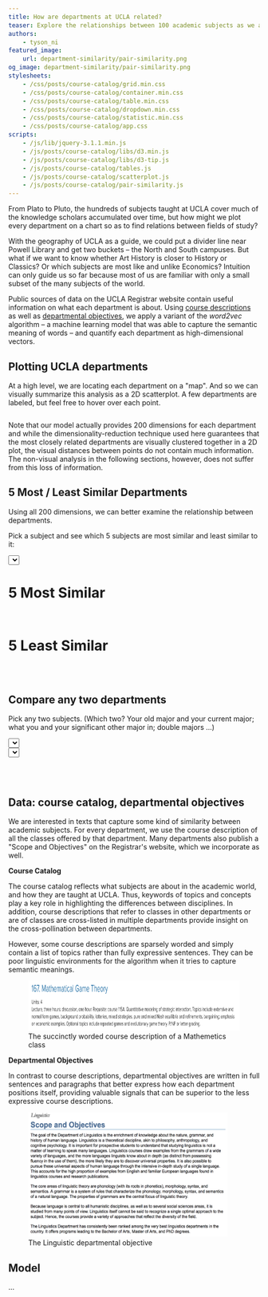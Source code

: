 ```yaml
---
title: How are departments at UCLA related?
teaser: Explore the relationships between 100 academic subjects as we apply natural language algorithms to "read" from course descriptions.  
authors:
    - tyson_ni
featured_image:
    url: department-similarity/pair-similarity.png
og_image: department-similarity/pair-similarity.png
stylesheets:
    - /css/posts/course-catalog/grid.min.css
    - /css/posts/course-catalog/container.min.css
    - /css/posts/course-catalog/table.min.css
    - /css/posts/course-catalog/dropdown.min.css
    - /css/posts/course-catalog/statistic.min.css
    - /css/posts/course-catalog/app.css
scripts:
    - /js/lib/jquery-3.1.1.min.js
    - /js/posts/course-catalog/libs/d3.min.js
    - /js/posts/course-catalog/libs/d3-tip.js
    - /js/posts/course-catalog/tables.js
    - /js/posts/course-catalog/scatterplot.js
    - /js/posts/course-catalog/pair-similarity.js
---
```

 
From Plato to Pluto, the hundreds of subjects taught at UCLA cover much of the knowledge scholars accumulated over time, but how might we plot every department on a chart so as to find relations between fields of study? 

With the geography of UCLA as a guide, we could put a divider line near Powell Library and get two buckets – the North and South campuses. But what if we want to know whether Art History is closer to History or Classics? Or which subjects are most like and unlike Economics? Intuition can only guide us so far because most of us are familiar with only a small subset of the many subjects of the world.

Public sources of data on the UCLA Registrar website contain useful information on what each department is about. Using [course descriptions](http://www.registrar.ucla.edu/Academics/Course-Descriptions) as well as [departmental objectives](http://catalog.registrar.ucla.edu/ucla-cat2016-224.html), we apply a variant of the *word2vec* algorithm – a machine learning model that was able to capture the semantic meaning of words – and quantify each department as high-dimensional vectors. 

## Plotting UCLA departments

At a high level, we are locating each department on a "map". And so we can visually summarize this analysis as a 2D scatterplot. A few departments are labeled, but feel free to hover over each point.

  <div class='ui grid centered' id='scatterplot-wrapper'>
      <div class='twelve wide column' id='scatterplot'>
      </div>
  </div>

Note that our model actually provides 200 dimensions for each department and while the dimensionality-reduction technique used here guarantees that the most closely related departments are visually clustered together in a 2D plot, the visual distances between points do not contain much information. The non-visual analysis in the following sections, however, does not suffer from this loss of information.
<br>

## 5 Most / Least Similar Departments

Using all 200 dimensions, we can better examine the relationship between departments.

Pick a subject and see which 5 subjects are most similar and least similar to it:

<select class="ui search selection dropdown" id="pick-subject">
</select>

<br>

<div class="ui equal width center aligned grid" id='similar-tables-wrapper'>
  <div class='row'>
    <div class='column'>
      <h1>5 Most Similar</h1>
      <table class='ui celled table' id='most-similar-table'>
      </table>
    </div>
    <div class='column'>
      <h1>5 Least Similar</h1>
      <table class='ui celled table' id='least-similar-table'>
      </table>
    </div>
  </div>
</div>

<br>

## Compare any two departments

Pick any two subjects. (Which two? Your old major and your current major; what you and your significant other major in; double majors ...)

<div class='ui grid centered'>
  <div class='row'>
    <select class="ui search selection dropdown" id="pick-subject1"></select>
  </div>
  <div class='row'>
    <select class="ui search selection dropdown" id="pick-subject2"></select>
  </div>
</div>

<div class='ui grid centered statistics'>
  <div class='blue statistic'>
    <div id='pair-similarity-score' class='value'></div>
    <div id='pair-similarity-label' class='label'></div>
  </div>
</div>

<br><br>

## Data: course catalog, departmental objectives

We are interested in texts that capture some kind of similarity between academic subjects. For every department, we use the course description of all the classes offered by that department. Many departments also publish a "Scope and Objectives" on the Registrar's website, which we incorporate as well.

**Course Catalog**

The course catalog reflects what subjects are about in the academic world, and how they are taught at UCLA. Thus, keywords of topics and concepts play a key role in highlighting the differences between disciplines. In addition, course descriptions that refer to classes in other departments or are of classes are cross-listed in multiple departments provide insight on the cross-pollination between departments.

However, some course descriptions are sparsely worded and simply contain a list of topics rather than fully expressive sentences. They can be poor linguistic environments for the algorithm when it tries to capture semantic meanings.

<figure>
  <img src="/img/posts/department-similarity/math-course-description.png" height="100px" width="630px" />
  <figcaption>The succinctly worded course description of a Mathemetics class</figcaption>
</figure>

**Departmental Objectives**

In contrast to course descriptions, departmental objectives are written in full sentences and paragraphs that better express how each department positions itself, providing valuable signals that can be superior to the less expressive course descriptions.

<figure>
  <img src="/img/posts/department-similarity/linguistic-objective.png" height="250px" width="400px" />
  <figcaption>The Linguistic departmental objective</figcaption>
</figure>


## Model

...

